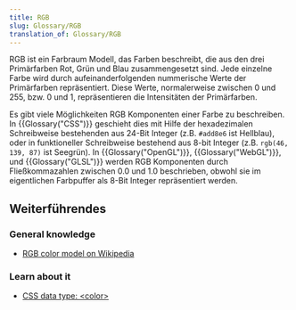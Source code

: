 ```yaml
---
title: RGB
slug: Glossary/RGB
translation_of: Glossary/RGB
---
```

RGB ist ein Farbraum Modell, das Farben beschreibt, die aus den drei Primärfarben Rot, Grün und Blau zusammengesetzt sind. Jede einzelne Farbe wird durch aufeinanderfolgenden nummerische Werte der Primärfarben repräsentiert. Diese Werte, normalerweise zwischen 0 und 255, bzw. 0 und 1, repräsentieren die Intensitäten der Primärfarben.

Es gibt viele Möglichkeiten RGB Komponenten einer Farbe zu beschreiben. In {{Glossary("CSS")}} geschieht dies mit Hilfe der hexadezimalen Schreibweise bestehenden aus 24-Bit Integer (z.B. `#add8e6` ist Hellblau), oder in funktioneller Schreibweise bestehend aus 8-bit Integer (z.B. `rgb(46, 139, 87)` ist Seegrün). In {{Glossary("OpenGL")}}, {{Glossary("WebGL")}}, und {{Glossary("GLSL")}} werden RGB Komponenten durch Fließkommazahlen zwischen 0.0 und 1.0 beschrieben, obwohl sie im eigentlichen Farbpuffer als 8-Bit Integer repräsentiert werden.

## Weiterführendes

### General knowledge

- [RGB color model on Wikipedia](https://en.wikipedia.org/wiki/RGB_color_model)

### Learn about it

- [CSS data type: \<color>](/de/docs/Web/CSS/color_value)
